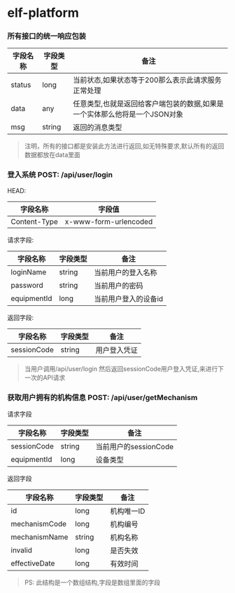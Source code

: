 # elf-platform

### 所有接口的统一响应包装  

|字段名称    |字段类型 |备注
|------    |----    |-----
|status    |long    |当前状态,如果状态等于200那么表示此请求服务正常处理
|data      |any     |任意类型,也就是返回给客户端包装的数据,如果是一个实体那么他将是一个JSON对象
|msg       |string  |返回的消息类型

> 注明，所有的接口都是安装此方法进行返回,如无特殊要求,默认所有的返回数据都放在data里面

### 登入系统 POST: /api/user/login  
HEAD:   

|字段名称        |字段值
|--------    |--------
|Content-Type|x-www-form-urlencoded

请求字段:  

|字段名称       |字段类型|备注
|-----      |-----  |-----
|loginName  |string |当前用户的登入名称
|password   |string |当前用户的密码
|equipmentId|long   |当前用户登入的设备id

返回字段:  

|字段名称      |字段类型  | 备注
|-----      |------   |----- 
|sessionCode|string   |用户登入凭证      

> 当用户调用/api/user/login 然后返回sessionCode用户登入凭证,来进行下一次的API请求   

### 获取用户拥有的机构信息 POST: /api/user/getMechanism

请求字段

|字段名称        |字段类型  | 备注
|----------  |-------  |------
|sessionCode |string   |当前用户的sessionCode
|equipmentId |long     |设备类型

返回字段 

|字段名称          |字段类型  |备注
|--------     |------   |------ 
|id           |long     |机构唯一ID
|mechanismCode|long     |机构编号
|mechanismName|string   |机构名称
|invalid      |long     |是否失效
|effectiveDate|long     |有效时间

> PS: 此结构是一个数组结构,字段是数组里面的字段